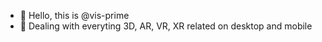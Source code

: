 - 👋 Hello, this is @vis-prime
- 👀 Dealing with everyting 3D, AR, VR, XR related on desktop and mobile



<!---
vis-prime/vis-prime is a ✨ special ✨ repository because its `README.md` (this file) appears on your GitHub profile.
You can click the Preview link to take a look at your changes.
--->

